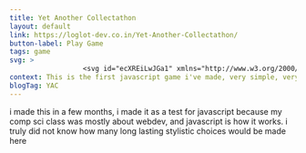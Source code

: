 ```yaml
---
title: Yet Another Collectathon
layout: default
link: https://loglot-dev.co.in/Yet-Another-Collectathon/
button-label: Play Game
tags: game
svg: >
                  <svg id="ecXREiLwJGa1" xmlns="http://www.w3.org/2000/svg" xmlns:xlink="http://www.w3.org/1999/xlink" viewBox="50 30 170 100" shape-rendering="geometricPrecision" text-rendering="geometricPrecision"><ellipse rx="69.784042" ry="69.784042" transform="matrix(.768937 0 0 0.768937 120.677304 87.401931)" fill="rgba(210,219,237,0)" stroke="#000" stroke-width="10"/><ellipse rx="37.464705" ry="37.464705" transform="matrix(.426083 0 0 0.426083 190.29991 33.742399)" fill="rgba(210,219,237,0)" stroke="#000" stroke-width="10"/></svg>
context: This is the first javascript game i've made, very simple, very bad.
blogTag: YAC
---
```

i made this in a few months, i made it as a test for javascript because my comp sci class was mostly about webdev, and javascript is how it works. i truly did not know how many long lasting stylistic choices would be made here